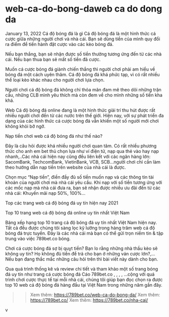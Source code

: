 # web-ca-do-bong-daweb ca do dong da
January 13, 2022
Cá độ bóng đá là gì 
Cá độ bóng đá là một hình thức cá cược giữa những người chơi và nhà cái. Bạn sẽ dùng tiền của mình quy đổi ra điểm để tiến hành đặt cược vào các kèo bóng đá. 

Nếu bạn thắng, bạn sẽ nhận được số tiền thưởng tương ứng đến từ các nhà cái. Nếu bạn thua bạn sẽ mất số tiền đã cược.

Muốn cá cược bóng đá giành chiến thắng thì người chơi phải am hiểu về bóng đá một cách uyên thâm. Cá độ bóng đá khá phức tạp, vì có rất nhiều thể loại kèo khác nhau cho người chơi lựa chọn. 

Người chơi cá độ bóng đá không chỉ thỏa mãn đam mê theo dõi những trận cầu, những CLB mình yêu thích mà còn đem về cho mình những số tiền kha khá.


Web Cá độ bóng đá online đang là một hình thức giải trí thu hút được rất nhiều người chơi đến từ các nước trên thế giới. Hiện nay, với sự phát triển đa dạng của các hình thức cá cược bóng đá vẫn khiến một số người mới chơi không khỏi bỡ ngỡ.

Nạp tiền chơi web cá độ bóng đá như thế nào?

Đây là câu hỏi được khá nhiều người chơi quan tâm. Có rất nhiều phương thức cho anh em bet thủ chọn lựa như ví điện tử, nạp qua thẻ vào hay nạp nhanh,..Các nhà cái hiện nay cũng đều liên kết với các ngân hàng lớn: SacomBank, TechcomBank, VietinBank, VCB, SCB…người chơi chỉ cần làm theo hướng dẫn nạp tiền trên website của nhà cái là được. 

Chọn mục “Nạp tiền”, điền đầy đủ số tiền muốn nạp và các thông tin tài khoản của người chơi mà nhà cái yêu cầu. Khi nạp với số tiền tương ứng với các mốc nạp mà nhà cái đưa ra, bạn sẽ nhận được nhiều ưu đãi đến từ các nhà cái: Khuyến mãi nạp 50%, 100%…


Top các trang web cá độ bóng đá uy tín hiện nay 2021

Top 10 trang web cá độ bóng đá online uy tín nhất Việt Nam

Bảng xếp hạng top 10 trang cá độ bóng đá uy tín nhất Việt Nam hiện nay. Tất cả đều được chúng tôi sàng lọc kỹ lưỡng trong hàng trăm web cá độ bóng đá trực tuyến. Đây là các nhà cái mà bạn có thể gửi trọn niềm tin & tập trung vào việc 789bet.co bóng. 

Chơi cá cược bóng đá sợ bị quỵt tiền? Bạn lo rằng những nhà thầu kèo sẽ không uy tín? Họ không đủ tiền để trả cho bạn ở những ván cược lớn?,… Nếu bạn đang thắc mắc những câu hỏi trên thì bài viết này dành cho bạn.

Qua quá trình thống kê và review chi tiết và tham khảo một số trang bóng đá uy tín như trang cá cược bóng đá Cáo 789bet.co , , , , …cộng với quá trình chơi cược thực tế tại mỗi nhà cái, chúng tôi giúp bạn đọc chọn ra được top 10 web cá độ bóng đá hàng đầu tại Việt Nam trong những năm gần đây.

>> Xem thêm: https://789bet.co/web-ca-do-bong-da/
>> Xem thêm: https://789bet.co/
>> Xem thêm: https://789bet.co/nha-cai/


v
